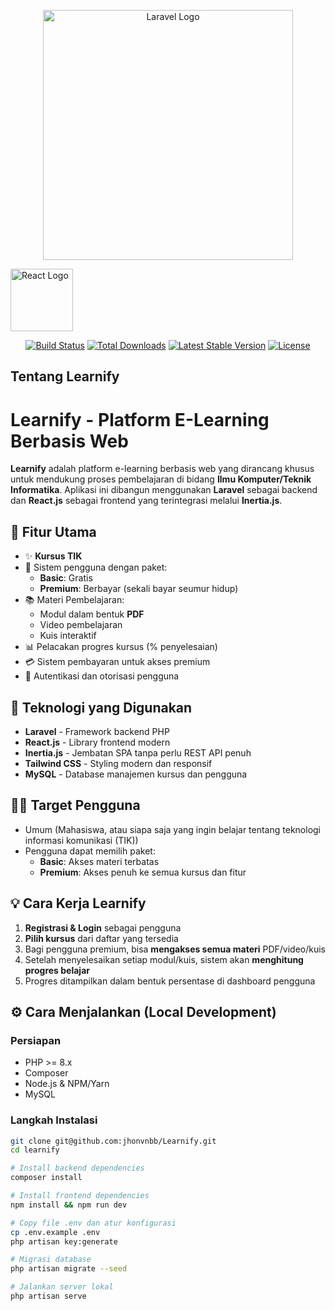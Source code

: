 <p align="center"><a href="https://laravel.com" target="_blank">
<img src="https://raw.githubusercontent.com/laravel/art/master/logo-lockup/5%20SVG/2%20CMYK/1%20Full%20Color/laravel-logolockup-cmyk-red.svg" width="400" alt="Laravel Logo"></a></p>
<img src="https://upload.wikimedia.org/wikipedia/commons/a/a7/React-icon.svg" width="100" alt="React Logo">

<p align="center">
<a href="https://github.com/laravel/framework/actions"><img src="https://github.com/laravel/framework/workflows/tests/badge.svg" alt="Build Status"></a>
<a href="https://packagist.org/packages/laravel/framework"><img src="https://img.shields.io/packagist/dt/laravel/framework" alt="Total Downloads"></a>
<a href="https://packagist.org/packages/laravel/framework"><img src="https://img.shields.io/packagist/v/laravel/framework" alt="Latest Stable Version"></a>
<a href="https://packagist.org/packages/laravel/framework"><img src="https://img.shields.io/packagist/l/laravel/framework" alt="License"></a>
</p>

## Tentang Learnify
# Learnify - Platform E-Learning Berbasis Web

**Learnify** adalah platform e-learning berbasis web yang dirancang khusus untuk mendukung proses pembelajaran di bidang **Ilmu Komputer/Teknik Informatika**. Aplikasi ini dibangun menggunakan **Laravel** sebagai backend dan **React.js** sebagai frontend yang terintegrasi melalui **Inertia.js**.

## 🚀 Fitur Utama

- ✨ **Kursus TIK**
- 👥 Sistem pengguna dengan paket:
  - **Basic**: Gratis
  - **Premium**: Berbayar (sekali bayar seumur hidup)
- 📚 Materi Pembelajaran:
  - Modul dalam bentuk **PDF**
  - Video pembelajaran
  - Kuis interaktif
- 📊 Pelacakan progres kursus (% penyelesaian)
- 💳 Sistem pembayaran untuk akses premium
- 🔐 Autentikasi dan otorisasi pengguna

## 🧱 Teknologi yang Digunakan

- **Laravel** - Framework backend PHP
- **React.js** - Library frontend modern
- **Inertia.js** - Jembatan SPA tanpa perlu REST API penuh
- **Tailwind CSS** - Styling modern dan responsif
- **MySQL** - Database manajemen kursus dan pengguna


## 🧑‍🏫 Target Pengguna

- Umum (Mahasiswa, atau siapa saja yang ingin belajar tentang teknologi informasi komunikasi (TIK))
- Pengguna dapat memilih paket:
  - **Basic**: Akses materi terbatas
  - **Premium**: Akses penuh ke semua kursus dan fitur

## 💡 Cara Kerja Learnify

1. **Registrasi & Login** sebagai pengguna
2. **Pilih kursus** dari daftar yang tersedia
3. Bagi pengguna premium, bisa **mengakses semua materi** PDF/video/kuis
4. Setelah menyelesaikan setiap modul/kuis, sistem akan **menghitung progres belajar**
5. Progres ditampilkan dalam bentuk persentase di dashboard pengguna

## ⚙️ Cara Menjalankan (Local Development)

### Persiapan

- PHP >= 8.x
- Composer
- Node.js & NPM/Yarn
- MySQL

### Langkah Instalasi

```bash
git clone git@github.com:jhonvnbb/Learnify.git
cd learnify

# Install backend dependencies
composer install

# Install frontend dependencies
npm install && npm run dev

# Copy file .env dan atur konfigurasi
cp .env.example .env
php artisan key:generate

# Migrasi database
php artisan migrate --seed

# Jalankan server lokal
php artisan serve

